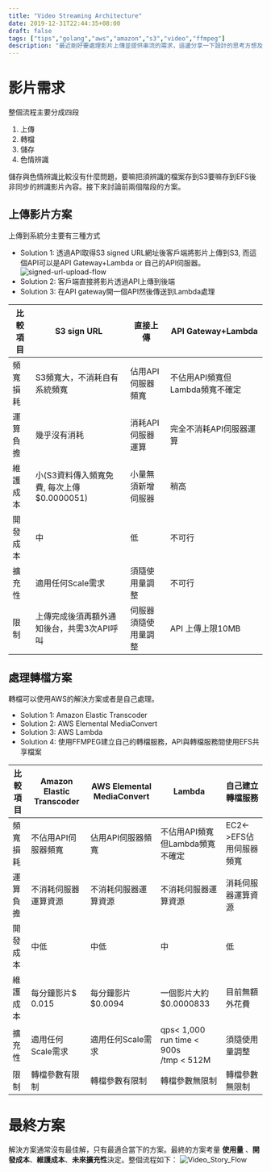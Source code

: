 ```yaml
---
title: "Video Streaming Architecture"
date: 2019-12-31T22:44:35+08:00
draft: false
tags: ["tips","golang","aws","amazon","s3","video","ffmpeg"]
description: "最近剛好要處理影片上傳並提供串流的需求，這邊分享一下設計的思考方想及參考資料。"
---
```


# 影片需求
整個流程主要分成四段

1. 上傳
2. 轉檔  
3. 儲存
4. 色情辨識

儲存與色情辨識比較沒有什麼問題，要嘛把須辨識的檔案存到S3要嘛存到EFS後非同步的辨識影片內容。接下來討論前兩個階段的方案。

## 上傳影片方案
上傳到系統分主要有三種方式

* Solution 1: 透過API取得S3 signed URL網址後客戶端將影片上傳到S3, 而這個API可以是API Gateway+Lambda or 自己的API伺服器。
![signed-url-upload-flow](https://pg-media.ksmobile.com/production/material/file/all_111/1577803858.png)
* Solution 2: 客戶端直接將影片透過API上傳到後端
* Solution 3: 在API gateway開一個API然後傳送到Lambda處理



| 比較項目 | S3 sign URL |直接上傳 | API Gateway+Lambda |
| -------- | -------- |-------- |-------- |
| 頻寬損耗   | S3頻寬大，不消耗自有系統頻寬   |佔用API伺服器頻寬   |不佔用API頻寬但Lambda頻寬不確定   |
| 運算負擔   | 幾乎沒有消耗   | 消耗API伺服器運算  | 完全不消耗API伺服器運算  |
| 維護成本   |  小(S3資料傳入頻寬免費, 每次上傳$0.0000051)  | 小量無須新增伺服器   | 稍高   |
| 開發成本   |   中  | 低   | 不可行  |
| 擴充性   |   適用任何Scale需求  | 須隨使用量調整   | 不可行  |
| 限制   |   上傳完成後須再額外通知後台，共需3次API呼叫  | 伺服器須隨使用量調整   |  API 上傳上限10MB  |

## 處理轉檔方案
轉檔可以使用AWS的解決方案或者是自己處理。

* Solution 1: Amazon Elastic Transcoder
* Solution 2: AWS Elemental MediaConvert
* Solution 3: AWS Lambda
* Solution 4: 使用FFMPEG建立自己的轉檔服務，API與轉檔服務間使用EFS共享檔案

| 比較項目 | Amazon Elastic Transcoder |AWS Elemental MediaConvert | Lambda |  自己建立轉檔服務 |
| -------- | -------- |-------- |-------- |-------- |
| 頻寬損耗   | 不佔用API伺服器頻寬   |佔用API伺服器頻寬   |不佔用API頻寬但Lambda頻寬不確定   | EC2<->EFS佔用伺服器頻寬|
| 運算負擔   |不消耗伺服器運算資源   | 不消耗伺服器運算資源   | 不消耗伺服器運算資源   | 消耗伺服器運算資源|
| 開發成本   | 中低| 中低   | 中   | 低|
| 維護成本   | 每分鐘影片$ 0.015| 每分鐘影片$0.0094    | 一個影片大約$0.0000833   | 目前無額外花費|
| 擴充性   |   適用任何Scale需求  |適用任何Scale需求   |  qps< 1,000<br>run time < 900s<br>/tmp < 512M | 須隨使用量調整 |
| 限制   |   轉檔參數有限制  | 轉檔參數有限制   |  轉檔參數無限制  | 轉檔參數無限制 |

# 最終方案
解決方案通常沒有最佳解，只有最適合當下的方案。最終的方案考量 **使用量** 、**開發成本**、**維護成本**、**未來擴充性**決定。整個流程如下：
![Video_Story_Flow](https://pg-media.ksmobile.com/production/material/file/all_112/1577803918.jpg)



